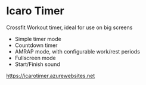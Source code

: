 # Icaro Timer

Crossfit Workout timer, ideal for use on big screens
- Simple timer mode
- Countdown timer
- AMRAP mode, with configurable work/rest periods
- Fullscreen mode
- Start/Finish sound

https://icarotimer.azurewebsites.net

